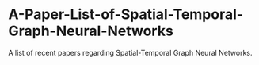 # A-Paper-List-of-Spatial-Temporal-Graph-Neural-Networks
A list of recent papers regarding Spatial-Temporal Graph Neural Networks.
